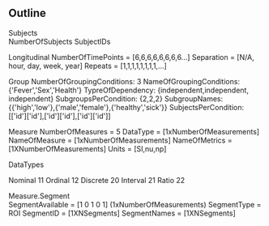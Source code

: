 ## Outline


Subjects  
NumberOfSubjects
SubjectIDs


Longitudinal
NumberOfTimePoints = [6,6,6,6,6,6,6,6...]
Separation          = [N/A, hour, day, week, year]
Repeats   = [1,1,1,1,1,1,1,1,...]

Group
NumberOfGroupingConditions: 3
NameOfGroupingConditions: {'Fever','Sex','Health'}
TypreOfDependency: {independent,independent, independent}
SubgroupsPerCondition: {2,2,2}
SubgroupNames: {{'high','low'},{'male','female'},{'healthy','sick'}}
SubjectsPerCondition: [['id']['id'],['id']['id'],['id']['id']]


Measure
NumberOfMeasures = 5
DataType         = [1xNumberOfMeasurements]
NameOfMeasure    = [1xNumberOfMeasurements]
NameOfMetrics    = [1XNumberOfMeasurements]
Units            = [SI,nu,np]   

DataTypes

Nominal   11
Ordinal   12
Discrete  20
Interval  21
Ratio     22

Measure.Segment  
SegmentAvailable =  [1 0 1 0 1] (1xNumberOfMeasurements)
SegmentType      =  ROI
SegmentID        =  [1XNSegments]
SegmentNames     =  [1XNSegments]
